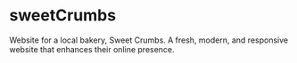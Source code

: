 # sweetCrumbs
Website for a local bakery, Sweet Crumbs. A fresh, modern, and responsive website that enhances their online presence.
